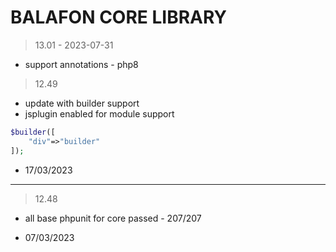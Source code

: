 # BALAFON CORE LIBRARY


> 13.01 - 2023-07-31
- support annotations - php8


> 12.49
- update with builder support 
- jsplugin enabled for module support 

```php
$builder([
    "div"=>"builder"
]);
```

- 17/03/2023
---
> 12.48 
- all base phpunit for core passed - 207/207

- 07/03/2023